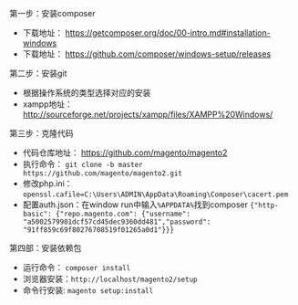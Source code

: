 第一步：安装composer

- 下载地址： https://getcomposer.org/doc/00-intro.md#installation-windows
- 下载地址： https://github.com/composer/windows-setup/releases

第二步：安装git

- 根据操作系统的类型选择对应的安装
- xampp地址：http://sourceforge.net/projects/xampp/files/XAMPP%20Windows/


第三步：克隆代码

- 代码仓库地址： https://github.com/magento/magento2
- 执行命令： `git clone -b master https://github.com/magento/magento2.git`
- 修改php.ini：`openssl.cafile=C:\Users\ADMIN\AppData\Roaming\Composer\cacert.pem`
- 配置auth.json：在window run中输入`%APPDATA%`找到composer
`{"http-basic": {"repo.magento.com": {"username": "a5002579901dcf57cd45dec9360dd481","password": "91ff859c69f80276708519f01265a0d1"}}}`
  

第四部：安装依赖包

- 运行命令： `composer install`
- 浏览器安装：`http://localhost/magento2/setup`
- 命令行安装: `magento setup:install`
